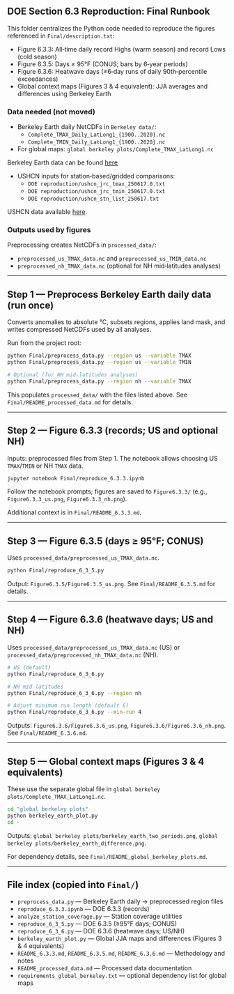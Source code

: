 ## DOE Section 6.3 Reproduction: Final Runbook

This folder centralizes the Python code needed to reproduce the figures referenced in `Final/description.txt`:

- Figure 6.3.3: All‑time daily record Highs (warm season) and record Lows (cold season)
- Figure 6.3.5: Days ≥ 95°F (CONUS; bars by 6‑year periods)
- Figure 6.3.6: Heatwave days (≥6‑day runs of daily 90th‑percentile exceedances)
- Global context maps (Figures 3 & 4 equivalent): JJA averages and differences using Berkeley Earth

### Data needed (not moved)

- Berkeley Earth daily NetCDFs in `Berkeley data/`:
  - `Complete_TMAX_Daily_LatLong1_{1900..2020}.nc`
  - `Complete_TMIN_Daily_LatLong1_{1900..2020}.nc`
- For global maps: `global berkeley plots/Complete_TMAX_LatLong1.nc`

Berkeley Earth data can be found [here](https://berkeleyearth.org/data/)

- USHCN inputs for station‑based/gridded comparisons:
  - `DOE reproduction/ushcn_jrc_tmax_250617.0.txt`
  - `DOE reproduction/ushcn_jrc_tmin_250617.0.txt`
  - `DOE reproduction/ushcn_stn_list_250617.txt`

USHCN data available [here](https://www.nsstc.uah.edu/data/ushcn_jrc).

### Outputs used by figures

Preprocessing creates NetCDFs in `processed_data/`:

- `preprocessed_us_TMAX_data.nc` and `preprocessed_us_TMIN_data.nc`
- `preprocessed_nh_TMAX_data.nc` (optional for NH mid‑latitudes analyses)


---

## Step 1 — Preprocess Berkeley Earth daily data (run once)

Converts anomalies to absolute °C, subsets regions, applies land mask, and writes compressed NetCDFs used by all analyses.

Run from the project root:

```bash
python Final/preprocess_data.py --region us --variable TMAX
python Final/preprocess_data.py --region us --variable TMIN

# Optional (for NH mid‑latitudes analyses)
python Final/preprocess_data.py --region nh --variable TMAX
```

This populates `processed_data/` with the files listed above. See `Final/README_processed_data.md` for details.

---

## Step 2 — Figure 6.3.3 (records; US and optional NH)

Inputs: preprocessed files from Step 1. The notebook allows choosing US `TMAX`/`TMIN` or NH `TMAX` data.

```bash
jupyter notebook Final/reproduce_6.3.3.ipynb
```

Follow the notebook prompts; figures are saved to `Figure6.3.3/` (e.g., `Figure6.3.3_us.png`, `Figure6.3.3_nh.png`).

Additional context is in `Final/README_6.3.3.md`.

---

## Step 3 — Figure 6.3.5 (days ≥ 95°F; CONUS)

Uses `processed_data/preprocessed_us_TMAX_data.nc`.

```bash
python Final/reproduce_6_3_5.py
```

Output: `Figure6.3.5/Figure6.3.5_us.png`. See `Final/README_6.3.5.md` for details.

---

## Step 4 — Figure 6.3.6 (heatwave days; US and NH)

Uses `processed_data/preprocessed_us_TMAX_data.nc` (US) or `processed_data/preprocessed_nh_TMAX_data.nc` (NH).

```bash
# US (default)
python Final/reproduce_6_3_6.py

# NH mid‑latitudes
python Final/reproduce_6_3_6.py --region nh

# Adjust minimum run length (default 6)
python Final/reproduce_6_3_6.py --min-run 4
```

Outputs: `Figure6.3.6/Figure6.3.6_us.png`, `Figure6.3.6/Figure6.3.6_nh.png`. See `Final/README_6.3.6.md`.

---

## Step 5 — Global context maps (Figures 3 & 4 equivalents)

These use the separate global file in `global berkeley plots/Complete_TMAX_LatLong1.nc`.

```bash
cd "global berkeley plots"
python berkeley_earth_plot.py
cd -
```

Outputs: `global berkeley plots/berkeley_earth_two_periods.png`, `global berkeley plots/berkeley_earth_difference.png`.

For dependency details, see `Final/README_global_berkeley_plots.md`.

---

## File index (copied into `Final/`)

- `preprocess_data.py` — Berkeley Earth daily → preprocessed region files
- `reproduce_6.3.3.ipynb` — DOE 6.3.3 (records)
- `analyze_station_coverage.py` — Station coverage utilities
- `reproduce_6_3_5.py` — DOE 6.3.5 (≥95°F days; CONUS)
- `reproduce_6_3_6.py` — DOE 6.3.6 (heatwave days; US/NH)
- `berkeley_earth_plot.py` — Global JJA maps and differences (Figures 3 & 4 equivalents)
- `README_6.3.3.md`, `README_6.3.5.md`, `README_6.3.6.md` — Methodology and notes
- `README_processed_data.md` — Processed data documentation
- `requirements_global_berkeley.txt` — optional dependency list for global maps


